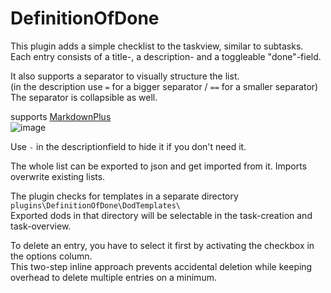 # DefinitionOfDone

This plugin adds a simple checklist to the taskview, similar to subtasks.  
Each entry consists of a title-, a description- and a toggleable "done"-field.

It also supports a separator to visually structure the list.  
(in the description use `=` for a bigger separator / `==` for a smaller separator)  
The separator is collapsible as well.

supports [MarkdownPlus](https://github.com/creecros/MarkdownPlus)  
![image](https://github.com/Chaosmeister/DefinitionOfDone/assets/13346344/625da643-997c-416e-8e79-bdf2b6ce5cd2)

Use `-` in the descriptionfield to hide it if you don't need it.

The whole list can be exported to json and get imported from it. Imports overwrite existing lists.

The plugin checks for templates in a separate directory `plugins\DefinitionOfDone\DodTemplates\`  
Exported dods in that directory will be selectable in the task-creation and task-overview. 

To delete an entry, you have to select it first by activating the checkbox in the options column.  
This two-step inline approach prevents accidental deletion while keeping overhead to delete multiple entries on a minimum.
